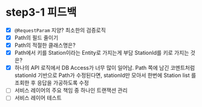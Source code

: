 # step3-1 피드백

- [x] `@RequestParam` 지양? 최소한의 검증로직
- [x] Path의 필드 줄이기
- [x] Path의 적절한 클래스명은?
- [x] Path에서 키를 Station이라는 Entity로 가지는게 부담 StationId를 키로 가지는 것은?
- [x] 하나의 API 로직에서 DB Access가 너무 많이 일어남. Path 쪽에 남긴 코멘트처럼 stationId 기반으로 Path가 수정된다면, stationId만 모아서 한번에 Station list 를 조회한 후 응답을 가공하도록 수정
- [ ] 서비스 레이어의 주요 책임 중 하나인 트랜잭션 관리
- [ ] 서비스 레이어 테스트